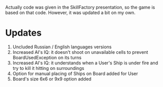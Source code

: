 Actually code was given in the SkillFactory presentation, so the game is based on that code.
However, it was updated a bit on my own.
# Updates
1) Uncluded Russian / English languages versions
2) Increased AI's IQ: it doesn't shoot on unavailable cells to prevent BoardUsedException on its turns
3) Increased AI's IQ: it understands when a User's Ship is under fire and try to kill it hitting on surroundings
4) Option for manual placing of Ships on Board added for User
5) Board's size 6x6 or 9x9 option added
